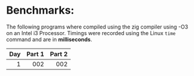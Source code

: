 # Benchmarks:
The following programs where compiled using the zig compiler using -O3 on an Intel i3 Processor. Timings were recorded using the Linux `time` command and are in **milliseconds**.

| Day | Part 1 | Part 2 |
|----:|-------:|-------:|
|   1 |    002 |    002 |
